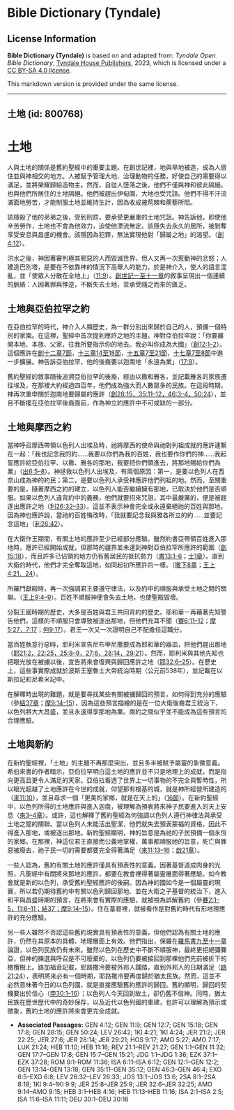 # Bible Dictionary (Tyndale)

## License Information

**Bible Dictionary (Tyndale)** is based on and adapted from: _Tyndale Open Bible Dictionary_, [Tyndale House Publishers](https://tyndaleopenresources.com/), 2023, which is licensed under a [CC BY-SA 4.0 license](https://creativecommons.org/licenses/by-sa/4.0/legalcode.en).

This markdown version is provided under the same license.



--------------------------------

## 土地 (id: 800768)

土地
==

人與土地的關係是舊約聖經中的重要主題。在創世記裡，地與旱地被造，成為人居住並與神相交的地方。人被賦予管理大地、治理動物的任務，好使自己的需要得以滿足，並將榮耀歸給造物主。然而，自從人墮落之後，他們不僅與神和彼此隔絕，也與他們所居住的土地隔絕。他們被趕出伊甸園，大地也受咒詛。他們不得不汗流滿面地勞苦，才能制服土地並維持生計，因為收成被荊棘和蒺藜所阻。

該隱殺了他的弟弟之後，受到刑罰，要承受更嚴重的土地咒詛。神告訴他，即使他辛苦勞作，土地也不會為他效力，迫使他漂流無定。該隱失去永久的居所，被剝奪享受安息與昌盛的機會。該隱因為犯罪，無法實現他對「歸屬之地」的渴望。（[創4:12](https://ref.ly/Gen4:12)）。

洪水之後，神因著審判極其邪惡的人而毀滅世界，但人又再一次惹動神的忿怒；人建造巴別塔，是要在不依靠神的情況下高舉人的能力。於是神介入，使人的語言混亂，並「使眾人分散在全地上」（[11:9](https://ref.ly/Gen11:9)）。[創世記一至十一章](https://ref.ly/Gen1:1-Gen11:32)的敘事呈現出一個連續的脈絡：人因著罪與悖逆，不斷失去土地，並承受隨之而來的匱乏。

土地與亞伯拉罕之約
---------

在亞伯拉罕的時代，神介入人類歷史，為一群分別出來歸於自己的人，預備一個特別的家園。在這裡，聖經中首次提到應許之地的主題。神對亞伯拉罕說：「你要離開本地、本族、父家，往我所要指示你的地去。我必叫你成為大國」（[創12:1–2](https://ref.ly/Gen12:1-Gen12:2)）。這個應許在[創十二章7節](https://ref.ly/Gen12:7)，[十三章14至18節](https://ref.ly/Gen13:14-Gen13:18)，[十五章7至21節](https://ref.ly/Gen15:7-Gen15:21)，[十七章7至8節](https://ref.ly/Gen17:7-Gen17:8)中進一步擴展。神告訴亞伯拉罕，他的後裔要以迦南地「永遠為業」（[17:8](https://ref.ly/Gen17:8)）。

舊約聖經的敘事隨後追溯亞伯拉罕的後裔，經由以撒和雅各，並記載雅各的家族遷往埃及，在那裡大約經過四百年，他們成為強大而人數眾多的民族。在這段時期，神再次重申關於迦南地要歸屬的應許（[創28:15，](https://ref.ly/Gen28:15)[35:11–12，](https://ref.ly/Gen35:11-Gen35:12)[46:3–4，](https://ref.ly/Gen46:3-Gen46:4)[50:24](https://ref.ly/Gen50:24)），並且不斷擺在亞伯拉罕後裔面前，作為神立約應許中不可或缺的一部分。

土地與摩西之約
-------

當神呼召摩西帶領以色列人出埃及時，祂將摩西的使命與祂對列祖成就的應許連繫在一起：「我也記念我的約……我要以你們為我的百姓，我也要作你們的神……我起誓應許給亞伯拉罕、以撒、雅各的那地，我要把你們領進去，將那地賜給你們為業」（[出6:5–8](https://ref.ly/Exod6:5-Exod6:8)）。神拯救以色列人出埃及，有兩個原因：第一，是要以色列人在西奈山成為神的約民；第二，是要以色列人承受神應許他們列祖的地。然而，至關重要的是，隨著摩西之約的建立，以色列人能否繼續擁有那地，已取決於他們是否順服。如果以色列人違背約中的義務，他們就要招來咒詛，其中最嚴厲的，便是被趕逐出應許之地（[利26:32–33](https://ref.ly/Lev26:32-Lev26:33)）。這並不表示神會完全或永遠棄絕祂的百姓與那地，因為神也應許說，當祂的百姓悔改時，「我就要記念我與雅各所立的約……並要記念這地」（[利26:42](https://ref.ly/Lev26:42)）。

在大衛作王期間，有關土地的應許至少已經部分應驗。雖然約書亞帶領百姓進入那地時，應許已經開始成就，但那時的疆界並未達到神對亞伯拉罕所應許的範圍（[創15:18](https://ref.ly/Gen15:18)），而且許多已佔領的地方仍有舊居民的抵抗勢力（[書13:1–6](https://ref.ly/Josh13:1-Josh13:6)；[士1章](https://ref.ly/Judg1:1-Judg1:36)）。直到大衛的時代，他們才完全奪取這地，如同起初所應許的一樣。（[撒下8章](https://ref.ly/2Sam8:1-2Sam8:18)；[王上4:21、24](https://ref.ly/1Kgs4:21,1Kgs4:24)）。

所羅門獻殿時，再一次強調君王要遵守律法，以及約中的順服與承受土地之間的關聯。（[王上9:4–9](https://ref.ly/1Kgs9:4-1Kgs9:9)）。百姓不順服神便會失去土地，也使聖殿毀壞。

分裂王國時期的歷史，大多是百姓與君王共同背約的歷史。耶和華一再藉著先知警告他們，這樣的不順服只會導致被逐出那地，但他們充耳不聞（[賽6:11–12](https://ref.ly/Isa6:11-Isa6:12)；[摩5:27，](https://ref.ly/Amos5:27)[7:17](https://ref.ly/Amos7:17)；[何9:17](https://ref.ly/Hos9:17)）。君王一次又一次證明自己不配擔任這職分。

當百姓執意行惡時，耶利米宣告尼布甲尼撒要成為耶和華的器皿，把他們趕出那地（[耶21:2，](https://ref.ly/Jer21:2)[22:25，](https://ref.ly/Jer22:25)[25:8–9，](https://ref.ly/Jer25:8-Jer25:9)[27:6，](https://ref.ly/Jer27:6)[28:14，](https://ref.ly/Jer28:14)[29:21](https://ref.ly/Jer29:21)）。然而，耶利米與其他先知也把眼光放在被擄以後，宣告將來會復興與歸回應許之地（[耶32:6–25](https://ref.ly/Jer32:6-Jer32:25)）。在歷史上，這些事實際成就於波斯王塞魯士大帝統治時期（公元前538年），並記載在以斯拉記和尼希米記中。

在解釋時出現的難題，就是要尋找某些有關被擄歸回的預言，如何得到充分的應驗（參[結37章](https://ref.ly/Ezek37:1-Ezek37:28)；[摩9:14–15](https://ref.ly/Amos9:14-Amos9:15)），因為這些預言描繪的是在一位大衛後裔君王統治下，以色列將大大昌盛，並且永遠得享那地為業。兩約之間似乎並不能成為這些預言的合理應驗。

土地與新約
-----

在新約聖經裡，「土地」的主題不再那麼突出，並且多半被賦予屬靈的象徵意義。希伯來書的作者暗示，亞伯拉罕明白這土地的應許並不只是地理上的成就，而是指向更高且更令人滿足的天家。亞伯拉看透了世界上一切事物的不完全與暫時性，所以眼光超越了土地應許在今世的成就，仰望那有根基的城，就是神所經營所建造的（[來11:10](https://ref.ly/Heb11:10)），並且尋求一個「更美的家鄉，就是在天上的」（[16節](https://ref.ly/Heb11:16)）。在新約聖經中，以色列所得的土地應許與進入迦南，被理解為預表將來神子民要進入的天上安息（[來3–4章](https://ref.ly/Heb3:1-Heb4:16)）。或許，這也解釋了舊約聖經為何強調以色列人遵行神律法與承受土地之間的關聯。當以色列人未能活出聖潔，他們就失去預表蒙福的資格，因此不得進入那地，或被逐出那地。新約聖經顯明，神的旨意是為祂的子民預備一個永恆的家鄉。在那裡，神這位君王直接而公義地掌權，萬事都順服祂的旨意，死亡與罪惡被廢去，祂子民一切的需要都要完全得著滿足（[來11:13–16](https://ref.ly/Heb11:13-Heb11:16)；[啟21章](https://ref.ly/Rev21:1-Rev21:27)）。

一些人認為，舊約有關土地的應許僅具有預表性的意義。因著基督道成肉身的光照，凡聖經中有關將來那地的應許，都要在教會裡得著屬靈層面得著應驗。如今教會就是新的以色列，承受舊約聖經應許的後嗣。因為神的國如今是一個屬靈的現實，所以若仍期待舊約中有關以色列歸回那地、並在大衛之子基督的統治下，進入和平與昌盛時期的預言，在將來會有實際的應驗，就被視為誤解舊約（參[賽2:1–5，](https://ref.ly/Isa2:1-Isa2:5)[11:6–11；](https://ref.ly/Isa11:6-Isa11:11)[結37；](https://ref.ly/Ezek37:1-Ezek37:28)[摩9:14–15](https://ref.ly/Amos9:14-Amos9:15)）。住在基督裡，就被看作是對舊約時代有形地理應許的充分應驗。

另一些人雖然不否認這些舊約現實具有預表性的意義，但他們認為有關土地的應許，仍然在其原本的具體、地理層面上有效。他們指出，保羅在[羅馬書九至十一章](https://ref.ly/Rom9:1-Rom11:36)論證，以色列民族仍有未來。雖然以色列在歷史中不斷不順服神，最終更拒絕彌賽亞，但神的揀選與呼召是不可廢棄的，以色列仍要被接回到那棵他們先前被折下的橄欖樹上。路加福音記載，耶路撒冷要被外邦人踐踏，直到外邦人的日期滿足（[路21:24](https://ref.ly/Luke21:24)），表明將來必有一個時期，耶路撒冷要再度歸於猶太民族。然而，這並不必然意味著今日的以色列國，就是直接應驗舊約應許的歸回。舊約顯明，歸回的契機要出於信心（[申30:1–16](https://ref.ly/Deut30:1-Deut30:16)）；以色列人今天回到故土，卻仍舊不信神。同時，猶太民族在歷世歷代中的奇妙保存，以及近代以色列國的重建，也許可以理解為預示或徵象，舊約土地的應許將來會更完全成就。

* **Associated Passages:** GEN 4:12; GEN 11:9; GEN 12:7; GEN 15:18; GEN 17:8; GEN 28:15; GEN 50:24; LEV 26:42; 1KI 4:21; 1KI 4:24; JER 21:2; JER 22:25; JER 27:6; JER 28:14; JER 29:21; HOS 9:17; AMO 5:27; AMO 7:17; LUK 21:24; HEB 11:10; HEB 11:16; REV 21:1–REV 21:27; GEN 1:1–GEN 11:32; GEN 17:7–GEN 17:8; GEN 15:7–GEN 15:21; JDG 1:1–JDG 1:36; EZK 37:1–EZK 37:28; ROM 9:1–ROM 11:36; ISA 6:11–ISA 6:12; GEN 12:1–GEN 12:2; GEN 13:14–GEN 13:18; GEN 35:11–GEN 35:12; GEN 46:3–GEN 46:4; EXO 6:5–EXO 6:8; LEV 26:32–LEV 26:33; JOS 13:1–JOS 13:6; 2SA 8:1–2SA 8:18; 1KI 9:4–1KI 9:9; JER 25:8–JER 25:9; JER 32:6–JER 32:25; AMO 9:14–AMO 9:15; HEB 3:1–HEB 4:16; HEB 11:13–HEB 11:16; ISA 2:1–ISA 2:5; ISA 11:6–ISA 11:11; DEU 30:1–DEU 30:16

